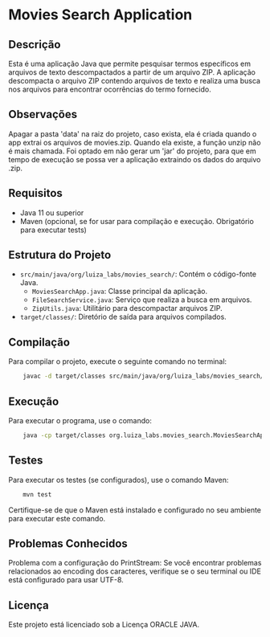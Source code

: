 # Movies Search Application

## Descrição

Esta é uma aplicação Java que permite pesquisar termos específicos em arquivos de texto descompactados a partir de um arquivo ZIP. A aplicação descompacta o arquivo ZIP contendo arquivos de texto e realiza uma busca nos arquivos para encontrar ocorrências do termo fornecido.

## Observações

Apagar a pasta 'data' na raiz do projeto, caso exista, ela é criada quando o app extrai os arquivos de movies.zip. Quando ela existe, a função unzip não é mais chamada.
Foi optado em não gerar um 'jar' do projeto, para que em tempo de execução se possa ver a aplicação extraindo os dados do arquivo .zip.

## Requisitos

- Java 11 ou superior
- Maven (opcional, se for usar para compilação e execução. Obrigatório para executar tests)

## Estrutura do Projeto

- `src/main/java/org/luiza_labs/movies_search/`: Contém o código-fonte Java.
    - `MoviesSearchApp.java`: Classe principal da aplicação.
    - `FileSearchService.java`: Serviço que realiza a busca em arquivos.
    - `ZipUtils.java`: Utilitário para descompactar arquivos ZIP.
- `target/classes/`: Diretório de saída para arquivos compilados.

## Compilação

Para compilar o projeto, execute o seguinte comando no terminal:

```sh
    javac -d target/classes src/main/java/org/luiza_labs/movies_search/*.java
```

## Execução

Para executar o programa, use o comando:

```sh
    java -cp target/classes org.luiza_labs.movies_search.MoviesSearchApp "john"
```

## Testes

Para executar os testes (se configurados), use o comando Maven:

```sh
    mvn test
```
Certifique-se de que o Maven está instalado e configurado no seu ambiente para executar este comando.

## Problemas Conhecidos

Problema com a configuração do PrintStream: Se você encontrar problemas relacionados ao encoding dos caracteres, verifique se o seu terminal ou IDE está configurado para usar UTF-8.

## Licença

Este projeto está licenciado sob a Licença ORACLE JAVA.
